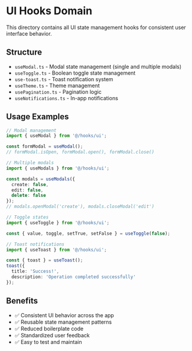# UI Hooks Domain

This directory contains all UI state management hooks for consistent user interface behavior.

## Structure

- `useModal.ts` - Modal state management (single and multiple modals)
- `useToggle.ts` - Boolean toggle state management
- `use-toast.ts` - Toast notification system
- `useTheme.ts` - Theme management
- `usePagination.ts` - Pagination logic
- `useNotifications.ts` - In-app notifications

## Usage Examples

```typescript
// Modal management
import { useModal } from '@/hooks/ui';

const formModal = useModal();
// formModal.isOpen, formModal.open(), formModal.close()

// Multiple modals
import { useModals } from '@/hooks/ui';

const modals = useModals({
  create: false,
  edit: false,
  delete: false
});
// modals.openModal('create'), modals.closeModal('edit')

// Toggle states
import { useToggle } from '@/hooks/ui';

const { value, toggle, setTrue, setFalse } = useToggle(false);

// Toast notifications
import { useToast } from '@/hooks/ui';

const { toast } = useToast();
toast({
  title: 'Success!',
  description: 'Operation completed successfully'
});
```

## Benefits

- ✅ Consistent UI behavior across the app
- ✅ Reusable state management patterns
- ✅ Reduced boilerplate code
- ✅ Standardized user feedback
- ✅ Easy to test and maintain